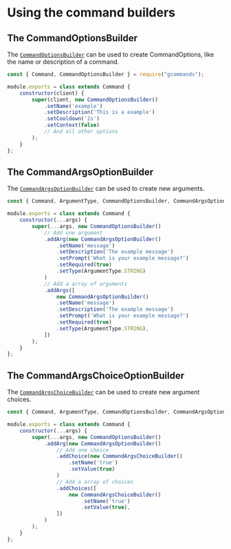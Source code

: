 # Using the command builders

## The CommandOptionsBuilder

The [`CommandOptionsBuilder`](https://gcommands.js.org/docs/#/docs/main/main/class/CommandOptionsBuilder) can be used to create CommandOptions, like the name or description of a command.

```js
const { Command, CommandOptionsBuilder } = require("gcommands");

module.exports = class extends Command {
    constructor(client) {
        super(client, new CommandOptionsBuilder()
            .setName('example')
            .setDescription('This is a example')
            .setCooldown('2s')
            .setContext(false)
            // And all other options
        );
    }
};
```

## The CommandArgsOptionBuilder

The [`CommandArgsOptionBuilder`](https://gcommands.js.org/docs/#/docs/main/main/class/CommandArgsOptionBuilder) can be used to create new arguments.

```js
const { Command, ArgumentType, CommandOptionsBuilder, CommandArgsOptionBuilder } = require("gcommands");

module.exports = class extends Command {
    constructor(...args) {
        super(...args, new CommandOptionsBuilder()
            // Add one argument
            .addArg(new CommandArgsOptionBuilder()
                .setName('message')
                .setDescription('The example message')
                .setPrompt('What is your example message?')
                .setRequired(true)
                .setType(ArgumentType.STRING)
            )
            // Add a array of arguments
            .addArgs([
                new CommandArgsOptionBuilder()
                .setName('message')
                .setDescription('The example message')
                .setPrompt('What is your example message?')
                .setRequired(true)
                .setType(ArgumentType.STRING),
            ])
        );
    }
};
```

## The CommandArgsChoiceOptionBuilder

The [`CommandArgsChoiceBuilder`](https://gcommands.js.org/docs/#/docs/main/main/class/CommandArgsChoiceBuilder) can be used to create new argument choices.

```js
const { Command, ArgumentType, CommandOptionsBuilder, CommandArgsOptionBuilder, CommandArgsChoiceBuilder } = require("gcommands");

module.exports = class extends Command {
    constructor(...args) {
        super(...args, new CommandOptionsBuilder()
            .addArg(new CommandArgsOptionBuilder()
                // Add one choice
                .addChoice(new CommandArgsChoiceBuilder()
                    .setName('true')
                    .setValue(true)
                )
                // Add a array of choices
                .addChoices([
                    new CommandArgsChoiceBuilder()
                        .setName('true')
                        .setValue(true),
                ])
            )
        );
    }
};
```